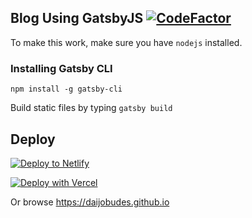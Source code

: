 ## Blog Using GatsbyJS [![CodeFactor](https://www.codefactor.io/repository/github/daijobudes/gatsbyjs-blog/badge)](https://www.codefactor.io/repository/github/daijobudes/gatsbyjs-blog)
To make this work, make sure you have `nodejs` installed.

### Installing Gatsby CLI
`npm install -g gatsby-cli`

Build static files by typing `gatsby build`

## Deploy

[![Deploy to Netlify](https://www.netlify.com/img/deploy/button.svg)](https://app.netlify.com/start/deploy?repository=https://github.com/gatsbyjs/gatsby-starter-blog)

[![Deploy with Vercel](https://vercel.com/button)](https://vercel.com/import/project?template=https://github.com/gatsbyjs/gatsby-starter-blog)

Or browse https://daijobudes.github.io
